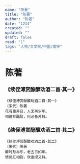 ```yaml
---
name: "陈著"
title: "陈著"
author: "陈著"
date: "1214"
created: ""
updated: ""
draft: false
read: "1"
tags: "人物/文学家/中国/南宋"
---
```


# 陈著

### 《续侄溥赏酴醾劝酒二首·其一》

```
《续侄溥赏酴醾劝酒二首·其一》
〔宋代〕陈著
花有重开日，人无再少年。
相逢拌酩酊，何必备芳鲜。
```

### 《续侄溥赏酴醾劝酒二首·其二》

```
《续侄溥赏酴醾劝酒二首·其二》
〔宋代〕陈著
醉时愁亦乐，老去日如年。
惯见红相别，欣逢绿又鲜。
```
